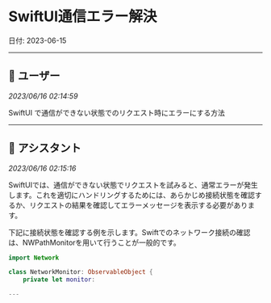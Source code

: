 # SwiftUI通信エラー解決

日付: 2023-06-15

---

## 👤 ユーザー
*2023/06/16 02:14:59*

SwiftUI で通信ができない状態でのリクエスト時にエラーにする方法

---

## 🤖 アシスタント
*2023/06/16 02:15:16*

SwiftUIでは、通信ができない状態でリクエストを試みると、通常エラーが発生します。これを適切にハンドリングするためには、あらかじめ接続状態を確認するか、リクエストの結果を確認してエラーメッセージを表示する必要があります。

下記に接続状態を確認する例を示します。Swiftでのネットワーク接続の確認は、NWPathMonitorを用いて行うことが一般的です。

```swift
import Network

class NetworkMonitor: ObservableObject {
    private let monitor:

---
